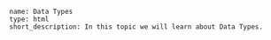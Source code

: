 ﻿```ngMeta
name: Data Types
type: html
short_description: In this topic we will learn about Data Types.
```
